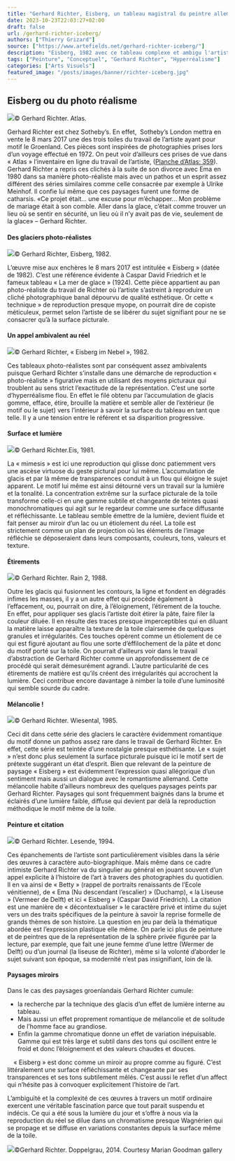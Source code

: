 ```yaml
---
title: "Gerhard Richter, Eisberg, un tableau magistral du peintre allemand"
date: 2023-10-23T22:03:27+02:00
draft: false
url: /gerhard-richter-iceberg/
authors: ["Thierry Grizard"]
source: ["https://www.artefields.net/gerhard-richter-iceberg/"]
description: "Eisberg, 1982 avec ce tableau complexe et ambigu l'artiste peintre contemporain allemand atteint le sommet de sa période photo réaliste."
tags: ["Peinture", "Conceptuel", "Gerhard Richter", "Hyperréalisme"]
categories: ["Arts Visuels"]
featured_image: "/posts/images/banner/richter-iceberg.jpg"
---
```

## Eisberg ou du photo réalisme


![](/posts/images/richter/gerhard-richter_eiseberg_paintings.056.jpg)© Gerhard Richter. Atlas.

Gerhard Richter est chez Sotheby’s. En effet,  Sotheby’s London mettra en vente le 8 mars 2017 une des trois toiles du travail de l’artiste ayant pour motif le Groenland. Ces pièces sont inspirées de photographies prises lors d’un voyage effectué en 1972. On peut voir d’ailleurs ces prises de vue dans « Atlas » l’inventaire en ligne du travail de l’artiste, ([Planche d’Atlas: 359](https://www.gerhard-richter.com/de/art/atlas/greenland-11939?ref=artefields.net)). Gerhard Richter a repris ces clichés à la suite de son divorce avec Ema en 1980 dans sa manière photo-réaliste mais avec un pathos et un esprit assez différent des séries similaires comme celle consacrée par exemple à Ulrike Meinhof. Il confie lui même que ces paysages furent une forme de catharsis. «Ce projet était… une excuse pour m’échapper… Mon problème de mariage était à son comble. Aller dans la glace, c’était comme trouver un lieu où se sentir en sécurité, un lieu où il n’y avait pas de vie, seulement de la glace» – Gerhard Richter.

#### **Des glaciers photo-réalistes**

![](/posts/images/richter/gerhard-richter_eiseberg_paintings.057.jpg)© Gerhard Richter, Eisberg, 1982.

L’œuvre mise aux enchères le 8 mars 2017 est intitulée « Eisberg » (datée de 1982). C’est une référence évidente à Caspar David Friedrich et le fameux tableau « La mer de glace » (1924). Cette pièce appartient au pan photo-réaliste du travail de Richter où l’artiste s’astreint à reproduire un cliché photographique banal dépourvu de qualité esthétique. Or cette « technique » de reproduction presque myope, on pourrait dire de copiste méticuleux, permet selon l’artiste de se libérer du sujet signifiant pour ne se consacrer qu’à la surface picturale.

#### **Un appel ambivalent au réel**

![](/posts/images/richter/gerhard-richter_eiseberg_paintings.058.jpg)© Gerhard Richter, « Eisberg im Nebel », 1982.

Ces tableaux photo-réalistes sont par conséquent assez ambivalents puisque Gerhard Richter s’installe dans une démarche de reproduction « photo-réaliste » figurative mais en utilisant des moyens picturaux qui troublent au sens strict l’exactitude de la représentation. C’est une sorte d’hyperréalisme flou. En effet le filé obtenu par l’accumulation de glacis gomme, efface, étire, brouille la matière et semble aller de l’extérieur (le motif ou le sujet) vers l’intérieur à savoir la surface du tableau en tant que telle. Il y a une tension entre le référent et sa disparition progressive.

#### **Surface et lumière**

![](/posts/images/richter/gerhard-richter_eiseberg_paintings.059.jpg)© Gerhard Richter.Eis, 1981.

La « mimesis » est ici une reproduction qui glisse donc patiemment vers une ascèse virtuose du geste pictural pour lui même. L’accumulation de glacis et par là même de transparences conduit à un flou qui éloigne le sujet apparent. Le motif lui même est ainsi détourné vers un travail sur la lumière et la tonalité. La concentration extrême sur la surface picturale de la toile transforme celle-ci en une gamme subtile et changeante de teintes quasi monochromatiques qui agit sur le regardeur comme une surface diffusante et réfléchissante. Le tableau semble émettre de la lumière, devient fluide et fait penser au miroir d’un lac ou un étiolement du réel. La toile est strictement comme un plan de projection où les éléments de l’image réfléchie se déposeraient dans leurs composants, couleurs, tons, valeurs et texture.

#### **Étirements**

![](/posts/images/richter/gerhard-richter_eiseberg_paintings.055.jpg)© Gerhard Richter. Rain 2, 1988.

Outre les glacis qui fusionnent les contours, la ligne et fondent en dégradés infimes les masses, il y a un autre effet qui procède également à l’effacement, ou, pourrait on dire, à l’éloignement, l’étirement de la touche. En effet, pour appliquer ses glacis l’artiste doit étirer la pâte, faire filer la couleur diluée. Il en résulte des traces presque imperceptibles qui en diluant la matière laisse apparaître la texture de la toile clairsemée de quelques granules et irrégularités. Ces touches opèrent comme un étiolement de ce qui est figuré ajoutant au flou une sorte d’éffilochement de la pâte et donc du motif porté sur la toile. On pourrait d’ailleurs voir dans le travail d’abstraction de Gerhard Richter comme un approfondissement de ce procédé qui serait démesurément agrandi. L’autre particularité de ces étirements de matière est qu’ils créent des irrégularités qui accrochent la lumière. Ceci contribue encore davantage à nimber la toile d’une luminosité qui semble sourde du cadre.

#### **Mélancolie !**

![](/posts/images/richter/gerhard-richter_eiseberg_paintings.054.jpg)© Gerhard Richter. Wiesental, 1985.

Ceci dit dans cette série des glaciers le caractère évidemment romantique du motif donne un pathos assez rare dans le travail de Gerhard Richter. En effet, cette série est teintée d’une nostalgie presque esthétisante. Le « sujet » n’est donc plus seulement la surface picturale puisque ici le motif sert de prétexte suggérant un état d’esprit. Bien que relevant de la peinture de paysage « Eisberg » est évidemment l’expression quasi allégorique d’un sentiment mais aussi un dialogue avec le romantisme allemand. Cette mélancolie habite d’ailleurs nombreux des quelques paysages peints par Gerhard Richter. Paysages qui sont fréquemment baignés dans la brume et éclairés d’une lumière faible, diffuse qui devient par delà la reproduction méthodique le motif même de la toile.

#### **Peinture et citation**

![](/posts/images/richter/gerhard-richter_eiseberg_paintings.053.jpg)© Gerhard Richter. Lesende, 1994.

Ces épanchements de l’artiste sont particulièrement visibles dans la série des œuvres à caractère auto-biographique. Mais même dans ce cadre intimiste Gerhard Richter va du singulier au général en jouant souvent d’un appel explicite à l’histoire de l’art à travers des photographies du quotidien. Il en va ainsi de « Betty » (rappel de portraits renaissants de l’Ecole vénitienne), de « Ema (Nu descendant l’escalier) » (Duchamp), « la Liseuse » (Vermeer de Delft) et ici « Eisberg » (Caspar David Friedrich). La citation est une manière de « décontextualiser » le caractère privé et intime du sujet vers un des traits spécifiques de la peinture à savoir la reprise formelle de grands thèmes de son histoire. La question en jeu par delà la thématique abordée est l’expression plastique elle même. On parle ici plus de peinture et de peintres que de la représentation de la sphère privée figurée par la lecture, par exemple, que fait une jeune femme d’une lettre (Wermer de Delft) ou d’un journal (la liseuse de Richter), même si la volonté d’aborder le sujet suivant son époque, sa modernité n’est pas insignifiant, loin de là.

#### **Paysages miroirs**

Dans le cas des paysages groenlandais Gerhard Richter cumule:

* la recherche par la technique des glacis d’un effet de lumière interne au tableau.
* Mais aussi un effet proprement romantique de mélancolie et de solitude de l’homme face au grandiose.
* Enfin la gamme chromatique donne un effet de variation inépuisable. Gamme qui est très large et subtil dans des tons qui oscillent entre le froid et donc l’éloignement et des valeurs chaudes et douces.

⠀
« Eisberg » est donc comme un miroir au propre comme au figuré. C’est littéralement une surface réfléchissante et changeante par ses transparences et ses tons subtilement mêlés. C’est aussi le reflet d’un affect qui n’hésite pas à convoquer explicitement l’histoire de l’art.

L’ambiguïté et la complexité de ces œuvres à travers un motif ordinaire exercent une véritable fascination parce que tout parait suspendu et indécis. Ce qui a été sous la lumière du jour et s’offre à nous via la reproduction du réel se dilue dans un chromatisme presque Wagnérien qui se propage et se diffuse en variations constantes depuis la surface même de la toile.

![](/posts/images/richter/gerhard-richterDoppelgraupaintinghyperrealismart-gallerymarian-goodman2014abstraction-.742334.jpg)©Gerhard Richter. Doppelgrau, 2014. Courtesy Marian Goodman gallery